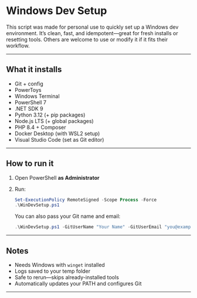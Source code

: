# Windows Dev Setup

This script was made for personal use to quickly set up a Windows dev environment. It’s clean, fast, and idempotent—great for fresh installs or resetting tools. Others are welcome to use or modify it if it fits their workflow.

---

## What it installs

- Git + config
- PowerToys
- Windows Terminal
- PowerShell 7
- .NET SDK 9
- Python 3.12 (+ pip packages)
- Node.js LTS (+ global packages)
- PHP 8.4 + Composer
- Docker Desktop (with WSL2 setup)
- Visual Studio Code (set as Git editor)

---

## How to run it

1. Open PowerShell **as Administrator**
2. Run:

   ```powershell
   Set-ExecutionPolicy RemoteSigned -Scope Process -Force
   .\WinDevSetup.ps1
   ```

   You can also pass your Git name and email:

   ```powershell
   .\WinDevSetup.ps1 -GitUserName "Your Name" -GitUserEmail "you@example.com"
   ```

---

## Notes

- Needs Windows with `winget` installed
- Logs saved to your temp folder
- Safe to rerun—skips already-installed tools
- Automatically updates your PATH and configures Git

---
